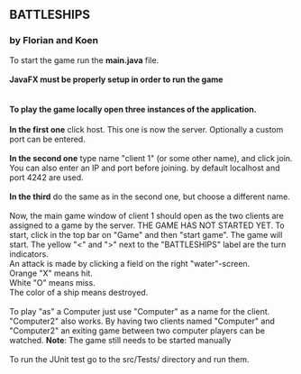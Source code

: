 ## BATTLESHIPS
### by Florian and Koen

To start the game run the **main.java** file. 
<br>
<br>
**JavaFX must be properly setup in order to run the game**
<br>
<br>
#### To play the game locally open three instances of the application.
**In the first one** click host. This one is now the server. Optionally a custom port can be entered.
<br><br>
**In the second one** type name "client 1" (or some other name), and click join. You can also enter an IP and port before joining. by default
localhost and port 4242 are used.
<br>
<br>
**In the third** do the same as in the second one, but choose a different name.
<br>
<br>
Now, the main game window of client 1 should open as the two clients are assigned to a game by the server. THE GAME HAS NOT STARTED YET. To start, click
in the top bar on "Game" and then "start game". The game will start. The yellow "<" and ">" next to the
"BATTLESHIPS" label are the turn indicators.
<br>
An attack is made by clicking a field on the right "water"-screen.
<br>
Orange "X" means hit.<br>
White "O" means miss.<br>
The color of a ship means destroyed.
<br>
<br>
To play "as" a Computer just use "Computer" as a name for the client. "Computer2" also works. By having
two clients named "Computer" and "Computer2" an exiting game between two computer players can be watched.
**Note**: The game still needs to be started manually 
<br>
<br>
To run the JUnit test go to the src/Tests/ directory and run them.
<br>
<br>
